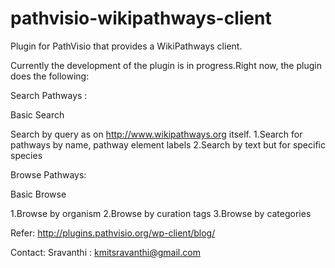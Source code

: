 pathvisio-wikipathways-client
=============================

Plugin for PathVisio that provides a WikiPathways client.

Currently the development of the plugin is in progress.Right now, the plugin does the following:



Search Pathways :

Basic Search

Search by query as on http://www.wikipathways.org itself.
1.Search for pathways by name, pathway element labels
2.Search by text but for specific species

Browse Pathways:

Basic Browse

1.Browse by organism
2.Browse by curation tags
3.Browse by categories


Refer: http://plugins.pathvisio.org/wp-client/blog/

Contact: Sravanthi : kmitsravanthi@gmail.com
